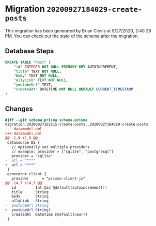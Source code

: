 # Migration `20200927184029-create-posts`

This migration has been generated by Brian Clovis at 9/27/2020, 2:40:29 PM.
You can check out the [state of the schema](./schema.prisma) after the migration.

## Database Steps

```sql
CREATE TABLE "Post" (
    "id" INTEGER NOT NULL PRIMARY KEY AUTOINCREMENT,
    "title" TEXT NOT NULL,
    "body" TEXT NOT NULL,
    "a11yLink" TEXT NOT NULL,
    "youtubeUrl" TEXT,
    "createdAt" DATETIME NOT NULL DEFAULT CURRENT_TIMESTAMP
)
```

## Changes

```diff
diff --git schema.prisma schema.prisma
migration 20200927182615-create-posts..20200927184029-create-posts
--- datamodel.dml
+++ datamodel.dml
@@ -1,9 +1,9 @@
 datasource DS {
   // optionally set multiple providers
   // example: provider = ["sqlite", "postgresql"]
   provider = "sqlite"
-  url = "***"
+  url = "***"
 }
 generator client {
   provider      = "prisma-client-js"
@@ -14,7 +14,7 @@
   id         Int @id @default(autoincrement())
   title      String
   body       String
   a11yLink   String
-  youtubeUrl String
+  youtubeUrl String?
   createdAt  DateTime @default(now())
 }
```


